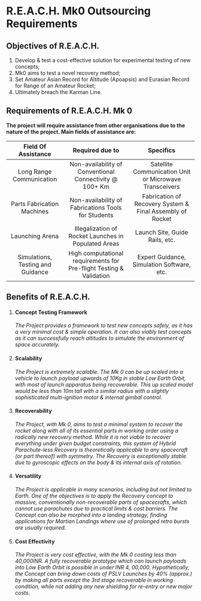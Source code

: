 <!-- Uses GitHub Flavoured Markdown-->

# R.E.A.C.H. Mk0 Outsourcing Requirements

## Objectives of R.E.A.C.H.

 1. Develop & test a cost-effective solution for experimental testing of new concepts;
 2. Mk0 aims to test a novel recovery method;
 3. Set Amateur Asian Record for Altitude (Apoapsis) and Eurasian Record for Range of an Amateur Rocket;
 4. Ultimately breach the Karman Line.

## Requirements of R.E.A.C.H. Mk 0

__The project will require assistance from other organisations due to the nature of the project. Main fields of assistance are:__

|Field Of Assistance              |Required due to                                                    |Specifics                                                |
|:-------------------------------:|:-----------------------------------------------------------------:|:-------------------------------------------------------:|
|Long Range Communication         |Non-availability of Conventional Connectivity @ 100+ Km            |Satellite Communication Unit or Microwave Transceivers   |
|Parts Fabrication Machines       |Non-availability of Fabrications Tools for Students                |Fabrication of Recovery System & Final Assembly of Rocket|
|Launching Arena                  |Illegalization of Rocket Launches in Populated Areas               |Launch Site, Guide Rails, etc.                           |
|Simulations, Testing and Guidance|High computational requirements for Pre-flight Testing & Validation|Expert Guidance, Simulation Software, etc.               |

## Benefits of R.E.A.C.H.

1. #### Concept Testing Framework
   _The Project provides a framework to test new concepts safely, as it has a very minimal cost & simple operation. It can also viably test concepts as it can successfully reach altitudes to simulate the environment of space accurately._

2. #### Scalability
   _The Project is extremely scalable. The Mk 0 can be up scaled into a vehicle to launch payload upwards of 10Kg in stable Low Earth Orbit, with most of launch apparatus being recoverable. This up scaled model would be less than 10m tall with a similar radius with a slightly sophisticated multi-ignition motor & internal gimbal control._

3. #### Recoverability
   _The Project, with Mk 0, aims to test a minimal system to recover the rocket along with all of its essential parts in working order using a radically new recovery method. While it is not viable to recover everything under given budget constraints, this system of Hybrid Parachute-less Recovery is theoretically applicable to any spacecraft (or part thereof) with symmetry. The Recovery is exceptionally stable due to gyroscopic effects on the body & its internal axis of rotation._

4. #### Versatility
   _The Project is applicable in many scenarios, including but not limited to Earth. One of the objectives is to apply the Recovery concept to massive, conventionally non-recoverable parts of spacecrafts, which cannot use parachutes due to practical limits & cost barriers. The Concept can also be morphed into a landing strategy, finding applications for Martian Landings where use of prolonged retro bursts are usually required._

5. #### Cost Effectivity
   _The Project is very cost effective, with the Mk 0 costing less than 40,000INR. A fully recoverable prototype which can launch payloads into Low Earth Orbit is possible in under INR 4, 00,000. Hypothetically, the Concept can bring down costs of PSLV Launches by 40% (approx.) by making all parts except the 3rd stage recoverable in working condition, while not adding any new shielding for re-entry or new major costs._

##
